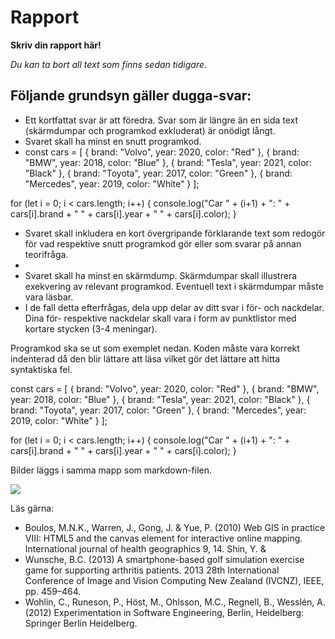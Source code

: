 
# Rapport

**Skriv din rapport här!**

_Du kan ta bort all text som finns sedan tidigare_.

## Följande grundsyn gäller dugga-svar:

- Ett kortfattat svar är att föredra. Svar som är längre än en sida text (skärmdumpar och programkod exkluderat) är onödigt långt.
- Svaret skall ha minst en snutt programkod. 
- const cars = [
  { brand: "Volvo", year: 2020, color: "Red" },
  { brand: "BMW", year: 2018, color: "Blue" },
  { brand: "Tesla", year: 2021, color: "Black" },
  { brand: "Toyota", year: 2017, color: "Green" },
  { brand: "Mercedes", year: 2019, color: "White" }
  ];

for (let i = 0; i < cars.length; i++) {
console.log("Car " + (i+1) + ": " + cars[i].brand + " " + cars[i].year + " " + cars[i].color);
}

- Svaret skall inkludera en kort övergripande förklarande text som redogör för vad respektive snutt programkod gör eller som svarar på annan teorifråga.
- 
- Svaret skall ha minst en skärmdump. Skärmdumpar skall illustrera exekvering av relevant programkod. Eventuell text i skärmdumpar måste vara läsbar.
- I de fall detta efterfrågas, dela upp delar av ditt svar i för- och nackdelar. Dina för- respektive nackdelar skall vara i form av punktlistor med kortare stycken (3-4 meningar).

Programkod ska se ut som exemplet nedan. Koden måste vara korrekt indenterad då den blir lättare att läsa vilket gör det lättare att hitta syntaktiska fel.

const cars = [
{ brand: "Volvo", year: 2020, color: "Red" },
{ brand: "BMW", year: 2018, color: "Blue" },
{ brand: "Tesla", year: 2021, color: "Black" },
{ brand: "Toyota", year: 2017, color: "Green" },
{ brand: "Mercedes", year: 2019, color: "White" }
];

for (let i = 0; i < cars.length; i++) {
console.log("Car " + (i+1) + ": " + cars[i].brand + " " + cars[i].year + " " + cars[i].color);
}

Bilder läggs i samma mapp som markdown-filen.

![](android.png)

Läs gärna:

- Boulos, M.N.K., Warren, J., Gong, J. & Yue, P. (2010) Web GIS in practice VIII: HTML5 and the canvas element for interactive online mapping. International journal of health geographics 9, 14. Shin, Y. &
- Wunsche, B.C. (2013) A smartphone-based golf simulation exercise game for supporting arthritis patients. 2013 28th International Conference of Image and Vision Computing New Zealand (IVCNZ), IEEE, pp. 459–464.
- Wohlin, C., Runeson, P., Höst, M., Ohlsson, M.C., Regnell, B., Wesslén, A. (2012) Experimentation in Software Engineering, Berlin, Heidelberg: Springer Berlin Heidelberg.
